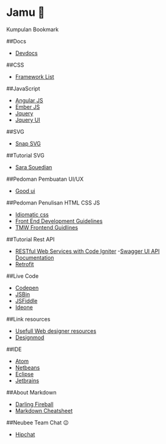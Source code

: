 # Jamu :beer:
Kumpulan Bookmark

##Docs
- [Devdocs](http://devdocs.io/)

##CSS
- [Framework List](http://usablica.github.io/front-end-frameworks/compare.html)

##JavaScript
- [Angular JS](https://angularjs.org/)
- [Ember JS](http://emberjs.com/)
- [Jquery](https://jquery.com/)
- [Jquery UI](https://jqueryui.com/)

##SVG
- [Snap SVG](http://snapsvg.io/)

##Tutorial SVG
- [Sara Souedian](http://sarasoueidan.com/)

##Pedoman Pembuatan UI/UX
- [Good ui](https://www.goodui.org/)

##Pedoman Penulisan HTML CSS JS
- [Idiomatic css](https://github.com/necolas/idiomatic-css/tree/master/translations/id-ID)
- [Front End Development Guidelines](http://taitems.github.io/Front-End-Development-Guidelines/)
- [TMW Frontend Guidlines](https://github.com/tmwagency/TMW-frontend-guidelines/blob/master/Front-End%20development%20guidelines.mdown)

##Tutorial Rest API
- [RESTful Web Services with Code Igniter](http://code.tutsplus.com/tutorials/working-with-restful-services-in-codeigniter--net-8814)
-[Swagger UI API Documentation](https://github.com/swagger-api/swagger-ui)
- [Retrofit](http://square.github.io/retrofit/)

##Live Code
- [Codepen](http://codepen.io)
- [JSBin](http://jsbin.com)
- [JSFiddle](http://jsfiddle.com)
- [Ideone](https://ideone.com/)

##Link resources
- [Usefull Web designer resources](http://agiledesigners.com/)
- [Designmod](http://designmodo.com/resources/)

##IDE
- [Atom](atom.io)
- [Netbeans](netbeans.org)
- [Eclipse](eclipse.org)
- [Jetbrains](https://www.jetbrains.com)

##About Markdown
- [Darling Fireball](http://daringfireball.net/projects/markdown/syntax)
- [Markdown Cheatsheet](https://github.com/adam-p/markdown-here/wiki/Markdown-Cheatsheet)

##Neubee Team Chat :wink:
- [Hipchat](https://www.hipchat.com/invite/351627/fee027ec3890ea109dcc108eba40bd0c)

